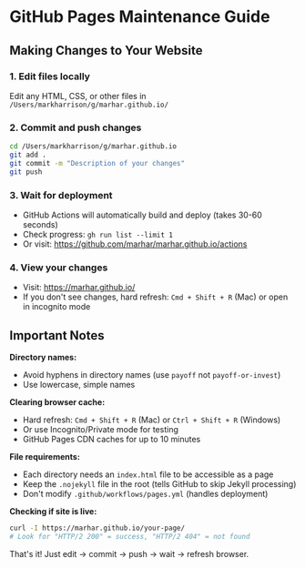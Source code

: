 # GitHub Pages Maintenance Guide

## Making Changes to Your Website

### 1. Edit files locally
Edit any HTML, CSS, or other files in `/Users/markharrison/g/marhar.github.io/`

### 2. Commit and push changes
```bash
cd /Users/markharrison/g/marhar.github.io
git add .
git commit -m "Description of your changes"
git push
```

### 3. Wait for deployment
- GitHub Actions will automatically build and deploy (takes 30-60 seconds)
- Check progress: `gh run list --limit 1`
- Or visit: https://github.com/marhar/marhar.github.io/actions

### 4. View your changes
- Visit: https://marhar.github.io/
- If you don't see changes, hard refresh: `Cmd + Shift + R` (Mac) or open in incognito mode

## Important Notes

**Directory names:**
- Avoid hyphens in directory names (use `payoff` not `payoff-or-invest`)
- Use lowercase, simple names

**Clearing browser cache:**
- Hard refresh: `Cmd + Shift + R` (Mac) or `Ctrl + Shift + R` (Windows)
- Or use Incognito/Private mode for testing
- GitHub Pages CDN caches for up to 10 minutes

**File requirements:**
- Each directory needs an `index.html` file to be accessible as a page
- Keep the `.nojekyll` file in the root (tells GitHub to skip Jekyll processing)
- Don't modify `.github/workflows/pages.yml` (handles deployment)

**Checking if site is live:**
```bash
curl -I https://marhar.github.io/your-page/
# Look for "HTTP/2 200" = success, "HTTP/2 404" = not found
```

That's it! Just edit → commit → push → wait → refresh browser.
